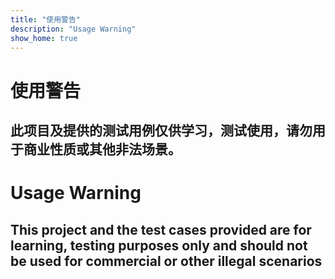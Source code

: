 ```yaml
---
title: "使用警告"
description: "Usage Warning"
show_home: true
---
```


# 使用警告
## 此项目及提供的测试用例仅供学习，测试使用，请勿用于商业性质或其他非法场景。

# Usage Warning
## This project and the test cases provided are for learning, testing purposes only and should not be used for commercial or other illegal scenarios
